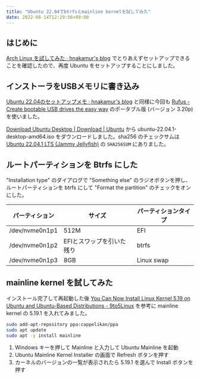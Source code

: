 ```yaml
---
title: "Ubuntu 22.04でbtrfsとmainline kernelを試してみた"
date: 2022-08-14T12:29:56+09:00
---
```


## はじめに

[Arch Linux を試してみた · hnakamur's blog](/blog/2022/08/14/try-archlinux/) でとりあえずセットアップできることを確認したので、再度 Ubuntu をセットアップすることにしました。

## インストーラをUSBメモリに書き込み

[Ubuntu 22.04のセットアップメモ · hnakamur's blog](/blog/2022/04/22/setup-ubuntu-22.04/) と同様に今回も [Rufus - Create bootable USB drives the easy way](https://rufus.ie/en/) のポータブル版 (バージョン 3.20p) を使いました。

[Download Ubuntu Desktop | Download | Ubuntu](https://ubuntu.com/download/desktop) から ubuntu-22.04.1-desktop-amd64.iso をダウンロードしました。sha256 のチェックサムは [Ubuntu 22.04.1 LTS (Jammy Jellyfish)](http://releases.ubuntu.com/jammy/) の `SHA256SUM` にありました。

## ルートパーティションを Btrfs にした

"Installation type" のダイアログで "Something else" のラジオボタンを押し、ルートパーティションを btrfs にして "Format the partition" のチェックをオンにした。

| パーティション | サイズ | パーティションタイプ |
| -------------- | ------ | ---------------------|
| /dev/nvme0n1p1 | 512M   | EFI                  |
| /dev/nvme0n1p2 | EFIとスワップを引いた残り   | btrfs |
| /dev/nvme0n1p3 | 8GB   | Linux swap |

## mainline kernel を試してみた

インストール完了して再起動した後 [You Can Now Install Linux Kernel 5.19 on Ubuntu and Ubuntu-Based Distributions - 9to5Linux](https://9to5linux.com/you-can-now-install-linux-kernel-5-19-on-ubuntu-and-ubuntu-based-distributions) を参考に mainline kernel の 5.19.1 を入れてみました。

```bash
sudo add-apt-repository ppa:cappelikan/ppa
sudo apt update
sudo apt -y install mainline
```

1. Windows キーを押して Mainline と入力して Ubuntu Mainline を起動
2. Ubuntu Mainline Kernel Installer の画面で Refresh ボタンを押す
3. カーネルのバージョンの一覧が表示されたら 5.19.1 を選んで Install ボタンを押す
